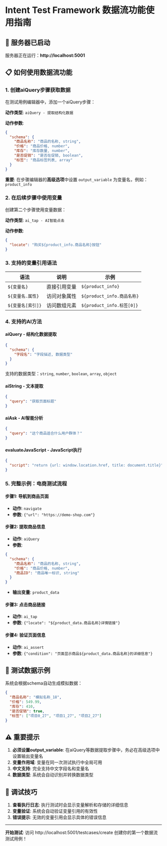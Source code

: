 # Intent Test Framework 数据流功能使用指南

## 🚀 服务器已启动

服务器正在运行：**http://localhost:5001**

## 📋 如何使用数据流功能

### 1. 创建aiQuery步骤获取数据

在测试用例编辑器中，添加一个aiQuery步骤：

**动作类型**: `aiQuery - 提取结构化数据`

**动作参数**:
```json
{
  "schema": {
    "商品名称": "商品的名称, string",
    "价格": "商品价格, number",
    "库存": "库存数量, number",
    "是否促销": "是否在促销, boolean",
    "标签": "商品标签列表, array"
  }
}
```

**重要**: 在步骤编辑器的**高级选项**中设置 `output_variable` 为变量名，例如：`product_info`

### 2. 在后续步骤中使用变量

创建第二个步骤使用变量数据：

**动作类型**: `ai_tap - AI智能点击`

**动作参数**:
```json
{
  "locate": "购买${product_info.商品名称}按钮"
}
```

### 3. 支持的变量引用语法

| 语法 | 说明 | 示例 |
|------|------|------|
| `${变量名}` | 直接引用变量 | `${product_info}` |
| `${变量名.属性}` | 访问对象属性 | `${product_info.商品名称}` |
| `${变量名[索引]}` | 访问数组元素 | `${product_info.标签[0]}` |

### 4. 支持的AI方法

#### aiQuery - 结构化数据提取
```json
{
  "schema": {
    "字段名": "字段描述, 数据类型"
  }
}
```
支持的数据类型：`string`, `number`, `boolean`, `array`, `object`

#### aiString - 文本提取
```json
{
  "query": "获取页面标题"
}
```

#### aiAsk - AI智能分析
```json
{
  "query": "这个商品适合什么用户群体？"
}
```

#### evaluateJavaScript - JavaScript执行
```json
{
  "script": "return {url: window.location.href, title: document.title}"
}
```

### 5. 完整示例：电商测试流程

#### 步骤1: 导航到商品页面
- **动作**: `navigate`
- **参数**: `{"url": "https://demo-shop.com"}`

#### 步骤2: 提取商品信息
- **动作**: `aiQuery`
- **参数**: 
```json
{
  "schema": {
    "商品名称": "商品的名称, string",
    "价格": "商品价格, number",
    "商品ID": "商品唯一标识, string"
  }
}
```
- **输出变量**: `product_data`

#### 步骤3: 点击商品链接
- **动作**: `ai_tap`
- **参数**: `{"locate": "${product_data.商品名称}详情链接"}`

#### 步骤4: 验证页面信息
- **动作**: `ai_assert`
- **参数**: `{"condition": "页面显示商品${product_data.商品名称}的详细信息"}`

## 🎯 测试数据示例

系统会根据schema自动生成模拟数据：

```json
{
  "商品名称": "模拟名称_18",
  "价格": 549.99,
  "库存": 410,
  "是否促销": true,
  "标签": ["项目0_27", "项目1_27", "项目2_27"]
}
```

## ⚠️ 重要提示

1. **必须设置output_variable**: 在aiQuery等数据提取步骤中，务必在高级选项中设置输出变量名
2. **变量作用域**: 变量在同一次测试执行中全局可用
3. **中文支持**: 完全支持中文字段名和变量名
4. **数据类型**: 系统会自动识别并转换数据类型

## 🔧 调试技巧

1. **查看执行日志**: 执行测试时会显示变量解析和存储的详细信息
2. **变量验证**: 系统会自动验证变量引用的有效性
3. **错误提示**: 无效的变量引用会显示具体的错误信息

---

**开始测试**: 访问 http://localhost:5001/testcases/create 创建你的第一个数据流测试用例！